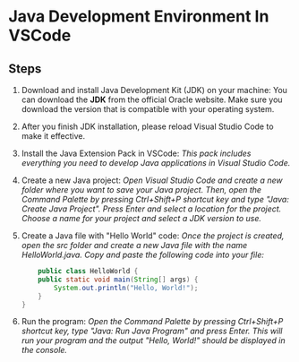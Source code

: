 # Java Development Environment In VSCode

## Steps
1. Download and install Java Development Kit (JDK) on your machine: You can download the __JDK__ from the official Oracle website. Make sure you download the version that is compatible with your operating system.
   
2. After you finish JDK installation, please reload Visual Studio Code to make it effective.
   
3. Install the Java Extension Pack in VSCode: _This pack includes everything you need to develop Java applications in Visual Studio Code._
   
4. Create a new Java project: _Open Visual Studio Code and create a new folder where you want to save your Java project. Then, open the Command Palette by pressing Ctrl+Shift+P shortcut key and type "Java: Create Java Project". Press Enter and select a location for the project. Choose a name for your project and select a JDK version to use._
   
5. Create a Java file with "Hello World" code: _Once the project is created, open the src folder and create a new Java file with the name HelloWorld.java. Copy and paste the following code into your file:_

    ```java
        public class HelloWorld {
        public static void main(String[] args) {
            System.out.println("Hello, World!");
        }
    }
    ```

6. Run the program: _Open the Command Palette by pressing Ctrl+Shift+P shortcut key, type "Java: Run Java Program" and press Enter. This will run your program and the output "Hello, World!" should be displayed in the console._